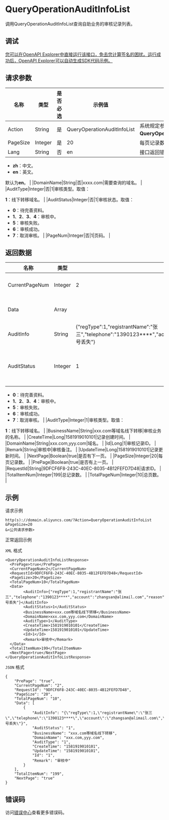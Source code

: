 # QueryOperationAuditInfoList

调用QueryOperationAuditInfoList查询自助业务的审核记录列表。

## 调试

[您可以在OpenAPI Explorer中直接运行该接口，免去您计算签名的困扰。运行成功后，OpenAPI Explorer可以自动生成SDK代码示例。](https://api.aliyun.com/#product=Domain&api=QueryOperationAuditInfoList&type=RPC&version=2018-01-29)

## 请求参数

|名称|类型|是否必选|示例值|描述|
|--|--|----|---|--|
|Action|String|是|QueryOperationAuditInfoList|系统规定参数。取值：**QueryOperationAuditInfoList**。 |
|PageSize|Integer|是|20|每页记录数。 |
|Lang|String|否|en|接口返回错误信息语言。取值：

 -   **zh**：中文。
-   **en**：英文。

 默认为**en**。 |
|DomainName|String|否|xxxx.com|需要查询的域名。 |
|AuditType|Integer|否|1|审核类型。取值：

 **1**：线下转移域名。 |
|AuditStatus|Integer|否|1|审核状态。取值：

 -   **0**：待完善资料。
-   **1**、**2**、**3**、**4**：审核中。
-   **5**：审核失败。
-   **6**：审核成功。
-   **7**：取消审核。 |
|PageNum|Integer|否|1|页码。 |

## 返回数据

|名称|类型|示例值|描述|
|--|--|---|--|
|CurrentPageNum|Integer|2|当前页码。 |
|Data|Array| |审核数据。 |
|AuditInfo|String|\{"regType":1,"registrantName":"张三","telephone":"1390123\*\*\*\*","account":"zhangsan@alimail.com","reason":1,"remark":"账号丢失"\}|待审核信息。 |
|AuditStatus|Integer|1|审核状态。取值：

 -   **0**：待完善资料。
-   **1**、**2**、**3**、**4**：审核中。
-   **5**：审核失败。
-   **6**：审核成功。
-   **7**：取消审核。 |
|AuditType|Integer|1|审核类型。取值：

 **1**：线下转移域名。 |
|BusinessName|String|xxx.com等域名线下转移|审核业务的名称。 |
|CreateTime|Long|1581919010101|记录创建时间。 |
|DomainName|String|xxx.com,yyy.com|域名。 |
|Id|Long|1|审核记录ID。 |
|Remark|String|审核中|审核备注。 |
|UpdateTime|Long|1581919010101|记录更新时间。 |
|NextPage|Boolean|true|是否有下一页。 |
|PageSize|Integer|20|每页记录数。 |
|PrePage|Boolean|true|是否有上一页。 |
|RequestId|String|9DFCF6F8-243C-40EC-8035-4B12FEFD7D48|请求ID。 |
|TotalItemNum|Integer|199|总记录数。 |
|TotalPageNum|Integer|10|总页数。 |

## 示例

请求示例

```
http(s)://domain.aliyuncs.com/?Action=QueryOperationAuditInfoList
&PageSize=20
&<公共请求参数>
```

正常返回示例

`XML` 格式

```
<QueryOperationAuditInfoListResponse>
  <PrePage>true</PrePage>
  <CurrentPageNum>2</CurrentPageNum>
  <RequestId>9DFCF6F8-243C-40EC-8035-4B12FEFD7D48</RequestId>
  <PageSize>20</PageSize>
  <TotalPageNum>10</TotalPageNum>
  <Data>
        <AuditInfo>{"regType":1,"registrantName":"张三","telephone":"1390123****","account":"zhangsan@alimail.com","reason":1,"remark":"账号丢失"}</AuditInfo>
        <AuditStatus>1</AuditStatus>
        <BusinessName>xxx.com等域名线下转移</BusinessName>
        <DomainName>xxx.com,yyy.com</DomainName>
        <AuditType>1</AuditType>
        <CreateTime>1581919010101</CreateTime>
        <UpdateTime>1581919010101</UpdateTime>
        <Id>1</Id>
        <Remark>审核中</Remark>
  </Data>
  <TotalItemNum>199</TotalItemNum>
  <NextPage>true</NextPage>
</QueryOperationAuditInfoListResponse>
```

`JSON` 格式

```
{
    "PrePage": "true", 
    "CurrentPageNum": "2", 
    "RequestId": "9DFCF6F8-243C-40EC-8035-4B12FEFD7D48", 
    "PageSize": "20", 
    "TotalPageNum": "10", 
    "Data": [
        {
            "AuditInfo": "{\"regType\":1,\"registrantName\":\"张三\",\"telephone\":\"1390123****\",\"account\":\"zhangsan@alimail.com\",\"reason\":1,\"remark\":\"账号丢失\"}", 
            "AuditStatus": "1", 
            "BusinessName": "xxx.com等域名线下转移", 
            "DomainName": "xxx.com,yyy.com", 
            "AuditType": "1", 
            "CreateTime": "1581919010101", 
            "UpdateTime": "1581919010101", 
            "Id": "1", 
            "Remark": "审核中"
        }
    ], 
    "TotalItemNum": "199", 
    "NextPage": "true"
}
```

## 错误码

访问[错误中心](https://error-center.alibabacloud.com/status/product/Domain)查看更多错误码。

